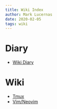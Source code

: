 ```yaml
---
title: Wiki Index
author: Mark Lucernas
date: 2020-02-05
tags: wiki
---
```


# Diary

  - [Wiki Diary](diary/diary.md)

# Wiki

  - [Tmux](tmux/index)
  - [Vim/Neovim](vim/index)


